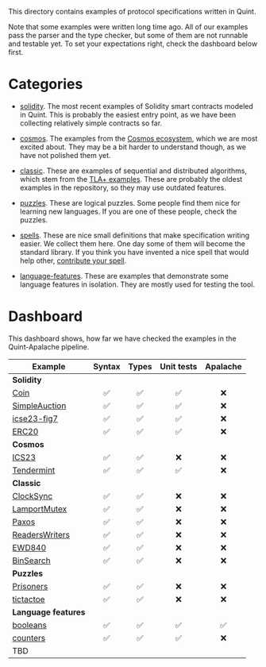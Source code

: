 This directory contains examples of protocol specifications written in Quint.

Note that some examples were written long time ago. All of our examples pass
the parser and the type checker, but some of them are not runnable and testable
yet. To set your expectations right, check the dashboard below first.

# Categories

 - [solidity](./solidity). The most recent examples of Solidity smart contracts
   modeled in Quint. This is probably the easiest entry point, as we have been
   collecting relatively simple contracts so far.

 - [cosmos](./cosmos). The examples from the [Cosmos ecosystem][], which we are
   most excited about. They may be a bit harder to understand though, as we
   have not polished them yet.

 - [classic](./classic). These are examples of sequential and distributed
   algorithms, which stem from the [TLA+ examples][]. These are probably the
   oldest examples in the repository, so they may use outdated features.

 - [puzzles](./puzzles). These are logical puzzles. Some people find them nice
   for learning new languages. If you are one of these people, check the
   puzzles.

 - [spells](./spells). These are nice small definitions that make specification
   writing easier. We collect them here. One day some of them will become the
   standard library. If you think you have invented a nice spell that would
   help other, [contribute your spell](./spells/contribute-your-spell.md).
 
 - [language-features](./language-features). These are examples that
   demonstrate some language features in isolation. They are mostly used for
   testing the tool.

# Dashboard

This dashboard shows, how far we have checked the examples in the
Quint-Apalache pipeline.

| Example          | Syntax           | Types            | Unit tests       | Apalache    |
| ---------------- |:----------------:|:----------------:|:----------------:|:-----------:|
|                    **Solidity**                                                         |
| [Coin][]         |:white_check_mark:|:white_check_mark:|:white_check_mark:| :x:         |
| [SimpleAuction][]|:white_check_mark:|:white_check_mark:|:white_check_mark:| :x:         |
| [icse23-fig7][]  |:white_check_mark:|:white_check_mark:|:white_check_mark:| :x:         |
| [ERC20][]        |:white_check_mark:|:white_check_mark:|:white_check_mark:| :x:         |
|                    **Cosmos**                                                           |
| [ICS23][]        |:white_check_mark:|:white_check_mark:|:x:               | :x:         |
| [Tendermint][]   |:white_check_mark:|:white_check_mark:|:white_check_mark:| :x:         |
|                    **Classic**                                                          |
| [ClockSync][]    |:white_check_mark:|:white_check_mark:|:x:               | :x:         |
| [LamportMutex][] |:white_check_mark:|:white_check_mark:|:x:               | :x:         |
| [Paxos][]        |:white_check_mark:|:white_check_mark:|:x:               | :x:         |
| [ReadersWriters][]|:white_check_mark:|:white_check_mark:|:x:              | :x:         |
| [EWD840][]       |:white_check_mark:|:white_check_mark:|:x:               | :x:         |
| [BinSearch][]    |:white_check_mark:|:white_check_mark:|:x:               | :x:         |
|                    **Puzzles**                                                          |
| [Prisoners][]    |:white_check_mark:|:white_check_mark:|:x:               | :x:         |
| [tictactoe][]    |:white_check_mark:|:white_check_mark:|:x:               | :x:         |
|                    **Language features**                                                |
| [booleans][]     |:white_check_mark:|:white_check_mark:|:white_check_mark:|:white_check_mark:|
| [counters][]     |:white_check_mark:|:white_check_mark:|:white_check_mark:| :x:         |
| TBD                                                                                     |


[Cosmos ecosystem]: https://cosmos.network
[TLA+ examples]: https://github.com/tlaplus/Examples/
[Coin]: ./examples/solidity/Coin
[counters]: ./language-features/counters.qnt
[SimpleAuction]: ./solidity/SimpleAuction/SimpleAuctionNonComposable.qnt
[ERC20]: ./solidity/ERC20/erc20.qnt
[ICS23]: ./cosmos/ics23/ics23.qnt
[Tendermint]: ./cosmos/tendermint/TendermintAcc_004.qnt
[ClockSync]: ./classic/distributed/ClockSync/clockSync3.qnt
[LamportMutex]: ./classic/distributed/LamportMutex/LamportMutex.qnt
[Paxos]: ./classic/distributed/Paxos/Paxos.qnt
[ReadersWriters]: ./classic/distributed/ReadersWriters/ReadersWriters.qnt
[EWD840]: ./classic/distributed/ewd840/ewd840.qnt
[BinSearch]: ./classic/sequential/BinSearch/BinSearch.qnt
[Prisoners]: ./puzzles/prisoners/prisoners.qnt
[tictactoe]: ./puzzles/tictactoe/tictactoe.qnt
[booleans]: ./language-features/booleans.qnt
[icse23-fig7]: ./solidity/icse23-fig7/lottery.qnt